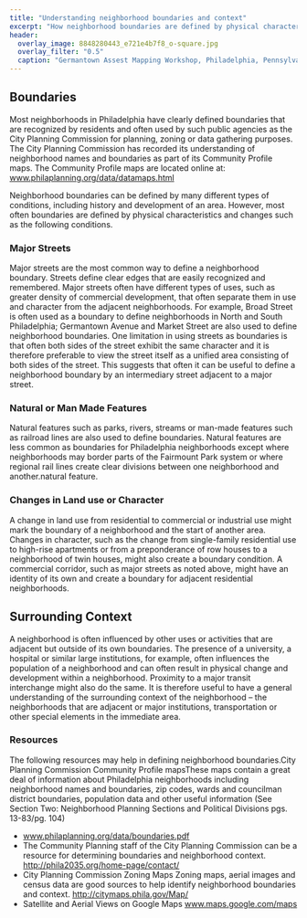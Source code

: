 ```yaml
---
title: "Understanding neighborhood boundaries and context"
excerpt: "How neighborhood boundaries are defined by physical characters and land use changes."
header:
  overlay_image: 8848280443_e721e4b7f8_o-square.jpg
  overlay_filter: "0.5"
  caption: "Germantown Assest Mapping Workshop, Philadelphia, Pennsylvania, 41420. Courtesy [Jeremy Beaudry/Flickr](https://www.flickr.com/photos/jbeau/8848280443/) ([CC BY-NC-SA 2.0](https://creativecommons.org/licenses/by-nc-sa/2.0/))"
---
```


## Boundaries

Most neighborhoods in Philadelphia have clearly defined boundaries that are recognized by residents and often used by such public agencies as the City Planning Commission for planning, zoning or data gathering purposes. The City Planning Commission has recorded its understanding of neighborhood names and boundaries as part of its Community Profile maps. The Community Profile maps are located online at: www.philaplanning.org/data/datamaps.html

Neighborhood boundaries can be defined by many different types of conditions, including history and development of an area. However, most often boundaries are defined by physical characteristics and changes such as the following conditions.

### Major Streets

Major streets are the most common way to define a neighborhood boundary. Streets define clear edges that are easily recognized and remembered. Major streets often have different types of uses, such as greater density of commercial development, that often separate them in use and character from the adjacent neighborhoods. For example, Broad Street is often used as a boundary to define neighborhoods in North and South Philadelphia; Germantown Avenue and Market Street are also used to define neighborhood boundaries. One limitation in using streets as boundaries is that often both sides of the street exhibit the same character and it is therefore preferable to view the street itself as a unified area consisting of both sides of the street. This suggests that often it can be useful to define a neighborhood boundary by an intermediary street adjacent to a major street.

### Natural or Man Made Features

Natural features such as parks, rivers, streams or man-made features such as railroad lines are also used to define boundaries. Natural features are less common as boundaries for Philadelphia neighborhoods except where neighborhoods may border parts of the Fairmount Park system or where regional rail lines create clear divisions between one neighborhood and another.natural feature.

### Changes in Land use or Character

A change in land use from residential to commercial or industrial use might mark the boundary of a neighborhood and the start of another area. Changes in character, such as the change from single-family residential use to high-rise apartments or from a preponderance of row houses to a neighborhood of twin houses, might also create a boundary condition. A commercial corridor, such as major streets as noted above, might have an identity of its own and create a boundary for adjacent residential neighborhoods.

## Surrounding Context

A neighborhood is often influenced by other uses or activities that are adjacent but outside of its own boundaries. The presence of a university, a hospital or similar large institutions, for example, often influences the population of a neighborhood and can often result in physical change and development within a neighborhood. Proximity to a major transit interchange might also do the same. It is therefore useful to have a general understanding of the surrounding context of the neighborhood – the neighborhoods that are adjacent or major institutions, transportation or other special elements in the immediate area.

### Resources

The following resources may help in defining neighborhood boundaries.City Planning Commission Community Profile mapsThese maps contain a great deal of information about Philadelphia neighborhoods including neighborhood names and boundaries, zip codes, wards and councilman district boundaries, population data and other useful information (See Section Two: Neighborhood Planning Sections and Political Divisions pgs. 13-83/pg. 104)

- www.philaplanning.org/data/boundaries.pdf
- The Community Planning staff of the City Planning Commission can be a resource for determining boundaries and neighborhood context. http://phila2035.org/home-page/contact/
- City Planning Commission Zoning Maps Zoning maps, aerial images and census data are good sources to help identify neighborhood boundaries and context. http://citymaps.phila.gov/Map/
- Satellite and Aerial Views on Google Maps www.maps.google.com/maps
